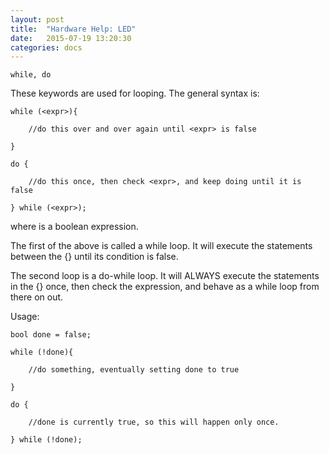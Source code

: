 ```yaml
---
layout: post
title:  "Hardware Help: LED"
date:   2015-07-19 13:20:30
categories: docs
---
```


	while, do

These keywords are used for looping. The general syntax is:

	while (<expr>){

		//do this over and over again until <expr> is false

	}

	do {

		//do this once, then check <expr>, and keep doing until it is false

	} while (<expr>);

where <expr> is a boolean expression.

The first of the above is called a while loop. It will execute the statements between the {} until its condition is false.

The second loop is a do-while loop. It will ALWAYS execute the statements in the {} once, then check the expression, and behave as a while loop from there on out.

Usage:

	bool done = false;

	while (!done){

		//do something, eventually setting done to true

	}

	do {

		//done is currently true, so this will happen only once.

	} while (!done);
